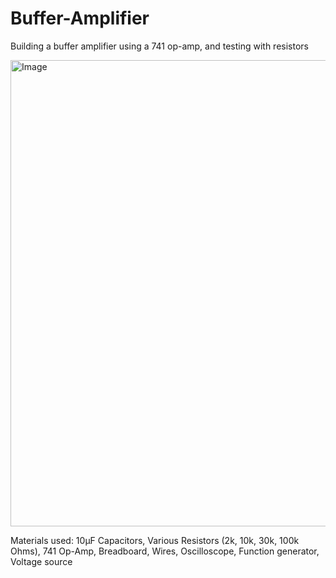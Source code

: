 # Buffer-Amplifier
Building a buffer amplifier using a 741 op-amp, and testing with resistors

<img width="994" height="746" alt="Image" src="https://github.com/user-attachments/assets/9c539277-d91c-4d4f-81cd-13988236faff" />

Materials used:
10μF Capacitors, Various Resistors (2k, 10k, 30k, 100k Ohms), 741 Op-Amp, Breadboard, Wires, Oscilloscope, Function generator, Voltage source
